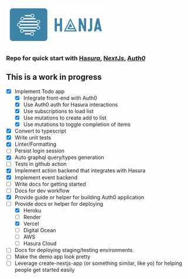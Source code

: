 ![Hanja](docs/assets/hanja_logo.png)

### Repo for quick start with [**Ha**_sura_](https://hasura.io), [**N**_ext_**J**_s_](https://nextjs.org/), [**A**_uth0_](https://www.auth0.com)

## This is a work in progress

- [x] Implement Todo app
  - [x] Integrate front-end with Auth0
  - [x] Use Auth0 auth for Hasura interactions
  - [x] Use subscriptions to load list
  - [x] Use mutations to create add to list
  - [x] Use mutations to toggle completion of items
- [x] Convert to typescript
- [x] Write unit tests
- [x] Linter/Formatting
- [ ] Persist login session
- [x] Auto graphql query/types generation
- [ ] Tests in github action
- [x] Implement action backend that integrates with Hasura
- [x] Implement event backend
- [ ] Write docs for getting started
- [ ] Docs for dev workflow
- [x] Provide guide or helper for building Auth0 application
- [ ] Provide docs or helper for deploying
  - [x] Heroku
  - [ ] Render
  - [x] Vercel
  - [ ] Digital Ocean
  - [ ] AWS
  - [ ] Hasura Cloud
- [ ] Docs for deploying staging/testing environments
- [ ] Make the demo app look pretty
- [ ] Leverage create-nextjs-app (or something similar, like yo) for helping people get started easily
